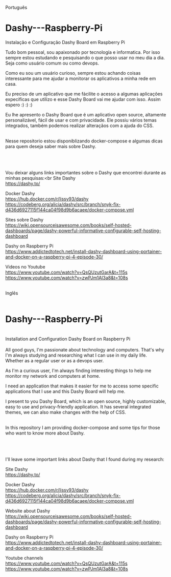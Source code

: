 Português


# Dashy---Raspberry-Pi
Instalação e Configuração Dashy Board em Raspberry Pi

Tudo bom pessoal, sou apaixonado por tecnología e informatica. Por isso sempre estou estudando e pesquisando o que posso usar no meu dia a dia. Seja como usuário comum ou como devops.

Como eu sou um usuário curioso, sempre estou achando coisas interessante para me ajudar a monitorar os aplicativos a minha rede em casa.

Eu preciso de um aplicativo que me fácilite o acesso a algumas aplicações expecificas que utilizo e esse Dashy Board vai me ajudar com isso. Assim espero :) :) :)
<br>

Eu lhe apresento o Dashy Board que é um aplicativo open source, altamente personalizável, fácil de usar e com privacidade. Ele possiu vários temas integrados, também podemos realizar alteraçãos com a ajuda do CSS.<br>
<br>


Nesse repositorio estou disponiblizando docker-compose e algumas dicas para quem deseja saber mais sobre Dashy.<br>
<br>
<br>
<br>

Vou deixar alguns links importantes sobre o Dashy que encontrei durante as minhas pesquisas:<br
Site Dashy<br>
https://dashy.to/

Docker Dashy<br>
https://hub.docker.com/r/lissy93/dashy<br>
https://codeberg.org/alicia/dashy/src/branch/snyk-fix-d436d6927115f144ca04f98d9b6acaee/docker-compose.yml

Sites sobre Dashy<br>
https://wiki.opensourceisawesome.com/books/self-hosted-dashboards/page/dashy-powerful-informative-configurable-self-hosting-dashboard

Dashy on Raspberry Pi<br>
https://www.addictedtotech.net/install-dashy-dashboard-using-portainer-and-docker-on-a-raspberry-pi-4-episode-30/

Videos no Youtube<br>
https://www.youtube.com/watch?v=QsQUzutGarA&t=115s<br>
https://www.youtube.com/watch?v=zwPJm1Al3a8&t=108s<br>
<br>


Inglês
<br>
<br>
# Dashy---Raspberry-Pi 
<br>
Installation and Configuration Dashy Board on Raspberry Pi
<br>
<br>
All good guys, I'm passionate about technology and computers. That's why I'm always studying and researching what I can use in my daily life. Whether as a regular user or as a devops user.

As I'm a curious user, I'm always finding interesting things to help me monitor my network and computers at home.

I need an application that makes it easier for me to access some specific applications that I use and this Dashy Board will help me.

I present to you Dashy Board, which is an open source, highly customizable, easy to use and privacy-friendly application. It has several integrated themes, we can also make changes with the help of CSS.<br>
<br>

In this repository I am providing docker-compose and some tips for those who want to know more about Dashy.<br>
<br>
<br>
<br>

I'll leave some important links about Dashy that I found during my research: <br>

Site Dashy <br>
https://dashy.to/

Docker Dashy <br>
https://hub.docker.com/r/lissy93/dashy <br>
https://codeberg.org/alicia/dashy/src/branch/snyk-fix-d436d6927115f144ca04f98d9b6acaee/docker-compose.yml

Website about Dashy <br>
https://wiki.opensourceisawesome.com/books/self-hosted-dashboards/page/dashy-powerful-informative-configurable-self-hosting-dashboard

Dashy on Raspberry Pi <br>
https://www.addictedtotech.net/install-dashy-dashboard-using-portainer-and-docker-on-a-raspberry-pi-4-episode-30/

Youtube channels <br>
https://www.youtube.com/watch?v=QsQUzutGarA&t=115s<br>
https://www.youtube.com/watch?v=zwPJm1Al3a8&t=108s<br>
<br>

